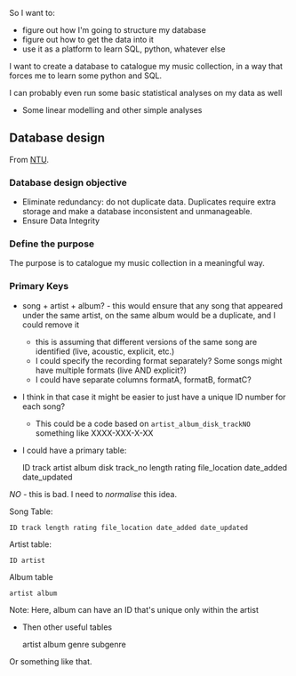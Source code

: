 
So I want to:

- figure out how I'm going to structure my database
- figure out how to get the data into it
- use it as a platform to learn SQL, python, whatever else

I want to create a database to catalogue my music collection, in a way that forces me to learn some python and SQL.

I can probably even run some basic statistical analyses on my data as well

- Some linear modelling and other simple analyses

Database design
---------------

From [NTU](https://www.ntu.edu.sg/home/ehchua/programming/sql/Relational_Database_Design.html).

### Database design objective ###

- Eliminate redundancy: do not duplicate data. Duplicates require extra storage and make a database inconsistent and unmanageable.
- Ensure Data Integrity

### Define the purpose ###

The purpose is to catalogue my music collection in a meaningful way.

### Primary Keys ###

- song + artist + album? - this would ensure that any song that appeared under the same artist, on the same album would be a duplicate, and I could remove it
    - this is assuming that different versions of the same song are identified (live, acoustic, explicit, etc.)
    - I could specify the recording format separately? Some songs might have multiple formats (live AND explicit?)
    - I could have separate columns formatA, formatB, formatC?
- I think in that case it might be easier to just have a unique ID number for each song?
    - This could be a code based on `artist_album_disk_trackNO` something like XXXX-XXX-X-XX

- I could have a primary table:

    ID    track artist    album disk track_no length    rating    file_location date_added    date_updated

*NO* - this is bad. I need to *normalise* this idea.

Song Table:

    ID track length rating file_location date_added date_updated

Artist table:

    ID artist

Album table

    artist album

Note: Here, album can have an ID that's unique only within the artist

- Then other useful tables

    artist    album genre subgenre

Or something like that.

